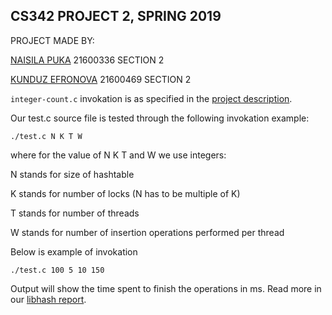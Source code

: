 ## CS342 PROJECT 2, SPRING 2019

PROJECT MADE BY:

[NAISILA PUKA](https://github.com/NaisilaPuka) 21600336 SECTION 2

[KUNDUZ EFRONOVA](https://github.com/efronovak) 21600469 SECTION 2

`integer-count.c` invokation is as specified in the [project description](https://github.com/NaisilaPuka/libhash/blob/master/doc/Project_Description.pdf).

Our test.c source file is tested through the following invokation example:
	
	./test.c N K T W

where for the value of N K T and W we use integers:

N stands for size of hashtable

K stands for number of locks (N has to be multiple of K)

T stands for number of threads

W stands for number of insertion operations performed per thread

Below is example of invokation

	./test.c 100 5 10 150

Output will show the time spent to finish the operations in ms.
Read more in our [libhash report](https://github.com/NaisilaPuka/libhash/blob/master/doc/LibHash_Report.pdf).
